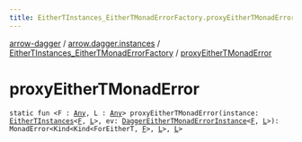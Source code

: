```yaml
---
title: EitherTInstances_EitherTMonadErrorFactory.proxyEitherTMonadError - arrow-dagger
---
```


[arrow-dagger](../../index.html) / [arrow.dagger.instances](../index.html) / [EitherTInstances_EitherTMonadErrorFactory](index.html) / [proxyEitherTMonadError](./proxy-either-t-monad-error.html)

# proxyEitherTMonadError

`static fun <F : `[`Any`](https://kotlinlang.org/api/latest/jvm/stdlib/kotlin/-any/index.html)`, L : `[`Any`](https://kotlinlang.org/api/latest/jvm/stdlib/kotlin/-any/index.html)`> proxyEitherTMonadError(instance: `[`EitherTInstances`](../-either-t-instances/index.html)`<`[`F`](proxy-either-t-monad-error.html#F)`, `[`L`](proxy-either-t-monad-error.html#L)`>, ev: `[`DaggerEitherTMonadErrorInstance`](../-dagger-either-t-monad-error-instance/index.html)`<`[`F`](proxy-either-t-monad-error.html#F)`, `[`L`](proxy-either-t-monad-error.html#L)`>): MonadError<Kind<Kind<ForEitherT, `[`F`](proxy-either-t-monad-error.html#F)`>, `[`L`](proxy-either-t-monad-error.html#L)`>, `[`L`](proxy-either-t-monad-error.html#L)`>`